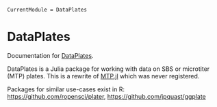 ```@meta
CurrentModule = DataPlates
```

# DataPlates

Documentation for [DataPlates](https://github.com/tp2750/DataPlates.jl).

DataPlates is a Julia package for working with data on SBS or microtiter (MTP) plates.
This is a rewrite of [MTP.jl](https://github.com/tp2750/MTP.jl) which was never registered.

Packages for similar use-cases exist in R: https://github.com/ropensci/plater, https://github.com/jpquast/ggplate

